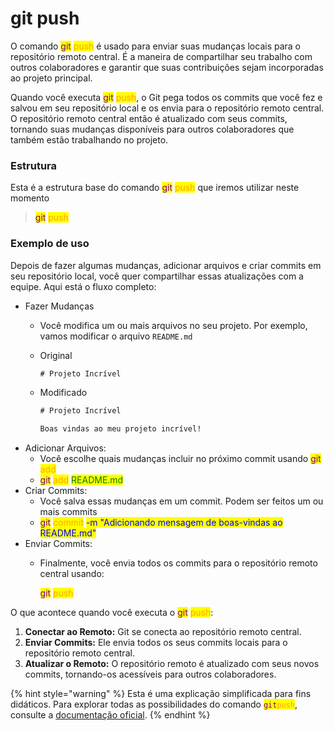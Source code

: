 # git push

O comando <mark style="color:purple;">git</mark> <mark style="color:orange;">push</mark> é usado para enviar suas mudanças locais para o repositório remoto central. É a maneira de compartilhar seu trabalho com outros colaboradores e garantir que suas contribuições sejam incorporadas ao projeto principal.

Quando você executa <mark style="color:purple;">git</mark> <mark style="color:orange;">push</mark>, o Git pega todos os commits que você fez e salvou em seu repositório local e os envia para o repositório remoto central. O repositório remoto central então é atualizado com seus commits, tornando suas mudanças disponíveis para outros colaboradores que também estão trabalhando no projeto.

### Estrutura

Esta é a estrutura base do comando <mark style="color:purple;">git</mark> <mark style="color:orange;">push</mark> que iremos utilizar neste momento

> <mark style="color:purple;">git</mark> <mark style="color:orange;">push</mark>

### **Exemplo de uso**

Depois de fazer algumas mudanças, adicionar arquivos e criar commits em seu repositório local, você quer compartilhar essas atualizações com a equipe. Aqui está o fluxo completo:

* Fazer Mudanças
  * Você modifica um ou mais arquivos no seu projeto. Por exemplo, vamos modificar o arquivo `README.md`
  *   Original

      ```html
      # Projeto Incrível
      ```
  *   Modificado

      ```html
      # Projeto Incrível

      Boas vindas ao meu projeto incrível!
      ```
* Adicionar Arquivos:
  * Você escolhe quais mudanças incluir no próximo commit usando  <mark style="color:purple;">git</mark> <mark style="color:orange;">add</mark>
  * <mark style="color:purple;">git</mark> <mark style="color:orange;">add</mark> <mark style="color:green;">README.md</mark>
* Criar Commits:
  * Você salva essas mudanças em um commit. Podem ser feitos um ou mais commits
  * <mark style="color:purple;">git</mark> <mark style="color:orange;">commit</mark> <mark style="color:blue;">-m "Adicionando mensagem de boas-vindas ao README.md"</mark>
* Enviar Commits:
  *   Finalmente, você envia todos os commits para o repositório remoto central usando:

      <mark style="color:purple;">git</mark> <mark style="color:orange;">push</mark>

O que acontece quando você executa o <mark style="color:purple;">git</mark> <mark style="color:orange;">push</mark>:

1. **Conectar ao Remoto:** Git se conecta ao repositório remoto central.
2. **Enviar Commits:** Ele envia todos os seus commits locais para o repositório remoto central.
3. **Atualizar o Remoto:** O repositório remoto é atualizado com seus novos commits, tornando-os acessíveis para outros colaboradores.

{% hint style="warning" %}
Esta é uma explicação simplificada para fins didáticos. Para explorar todas as possibilidades do comando <mark style="color:purple;">`git`</mark><mark style="color:orange;">`push`</mark>, consulte a [documentação oficial](https://git-scm.com/docs/git-push/pt_BR).
{% endhint %}
